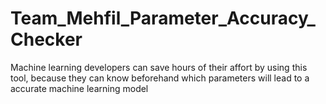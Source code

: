 # Team_Mehfil_Parameter_Accuracy_Checker
Machine learning developers can save hours of their affort by using this tool, because they can know beforehand which parameters will lead to a accurate machine learning model
